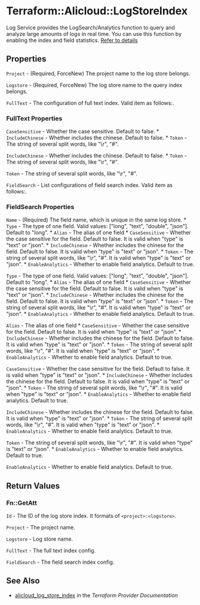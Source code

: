 # Terraform::Alicloud::LogStoreIndex

Log Service provides the LogSearch/Analytics function to query and analyze large amounts of logs in real time.
You can use this function by enabling the index and field statistics. [Refer to details](https://www.alibabacloud.com/help/doc-detail/43772.htm)

## Properties

`Project` - (Required, ForceNew) The project name to the log store belongs.

`Logstore` - (Required, ForceNew) The log store name to the query index belongs.

`FullText` - The configuration of full text index. Valid item as follows:.

### FullText Properties

`CaseSensitive` - Whether the case sensitive. Default to false. * `IncludeChinese` - Whether includes the chinese. Default to false. * `Token` - The string of several split words, like "\r", "#".

`IncludeChinese` - Whether includes the chinese. Default to false. * `Token` - The string of several split words, like "\r", "#".

`Token` - The string of several split words, like "\r", "#".

`FieldSearch` - List configurations of field search index. Valid item as follows:.

### FieldSearch Properties

`Name` - (Required) The field name, which is unique in the same log store. * `Type` - The type of one field. Valid values: ["long", "text", "double", "json"]. Default to "long". * `Alias` - The alias of one field * `CaseSensitive` - Whether the case sensitive for the field. Default to false. It is valid when "type" is "text" or "json". * `IncludeChinese` - Whether includes the chinese for the field. Default to false. It is valid when "type" is "text" or "json". * `Token` - The string of several split words, like "\r", "#". It is valid when "type" is "text" or "json". * `EnableAnalytics` - Whether to enable field analytics. Default to true.

`Type` - The type of one field. Valid values: ["long", "text", "double", "json"]. Default to "long". * `Alias` - The alias of one field * `CaseSensitive` - Whether the case sensitive for the field. Default to false. It is valid when "type" is "text" or "json". * `IncludeChinese` - Whether includes the chinese for the field. Default to false. It is valid when "type" is "text" or "json". * `Token` - The string of several split words, like "\r", "#". It is valid when "type" is "text" or "json". * `EnableAnalytics` - Whether to enable field analytics. Default to true.

`Alias` - The alias of one field * `CaseSensitive` - Whether the case sensitive for the field. Default to false. It is valid when "type" is "text" or "json". * `IncludeChinese` - Whether includes the chinese for the field. Default to false. It is valid when "type" is "text" or "json". * `Token` - The string of several split words, like "\r", "#". It is valid when "type" is "text" or "json". * `EnableAnalytics` - Whether to enable field analytics. Default to true.

`CaseSensitive` - Whether the case sensitive for the field. Default to false. It is valid when "type" is "text" or "json". * `IncludeChinese` - Whether includes the chinese for the field. Default to false. It is valid when "type" is "text" or "json". * `Token` - The string of several split words, like "\r", "#". It is valid when "type" is "text" or "json". * `EnableAnalytics` - Whether to enable field analytics. Default to true.

`IncludeChinese` - Whether includes the chinese for the field. Default to false. It is valid when "type" is "text" or "json". * `Token` - The string of several split words, like "\r", "#". It is valid when "type" is "text" or "json". * `EnableAnalytics` - Whether to enable field analytics. Default to true.

`Token` - The string of several split words, like "\r", "#". It is valid when "type" is "text" or "json". * `EnableAnalytics` - Whether to enable field analytics. Default to true.

`EnableAnalytics` - Whether to enable field analytics. Default to true.


## Return Values

### Fn::GetAtt

`Id` - The ID of the log store index. It formats of `<project>:<logstore>`.

`Project` - The project name.

`Logstore` - Log store name.

`FullText` - The full text index config.

`FieldSearch` - The field search index config.

## See Also

* [alicloud_log_store_index](https://www.terraform.io/docs/providers/alicloud/r/log_store_index.html) in the _Terraform Provider Documentation_
